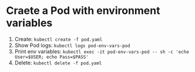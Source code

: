 # Craete a Pod with environment variables

1. Create: `kubectl create -f pod.yaml`
1. Show Pod logs: `kubectl logs pod-env-vars-pod`
1. Print env variables: `kubectl exec -it pod-env-vars-pod -- sh -c 'echo User=$USER; echo Pass=$PASS'`
1. Delete: `kubectl delete -f pod.yaml`
